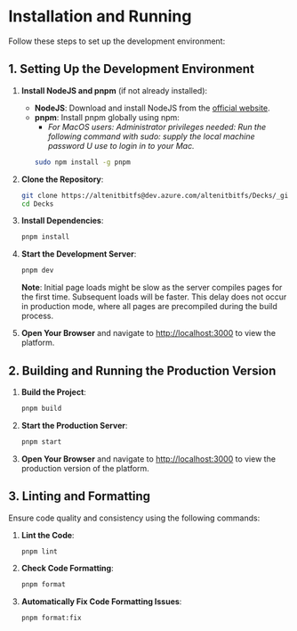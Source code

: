 # Installation and Running

Follow these steps to set up the development environment:

## 1. Setting Up the Development Environment

1. **Install NodeJS and pnpm** (if not already installed):

   - **NodeJS**: Download and install NodeJS from the [official website](https://nodejs.org/).
   - **pnpm**: Install pnpm globally using npm:
     - _For MacOS users: Administrator privileges needed: Run the following command with sudo: supply the local machine password U use to login in to your Mac._
     ```bash
     sudo npm install -g pnpm
     ```

2. **Clone the Repository**:

   ```bash
   git clone https://altenitbitfs@dev.azure.com/altenitbitfs/Decks/_git/Decks
   cd Decks
   ```

3. **Install Dependencies**:

   ```bash
   pnpm install
   ```

4. **Start the Development Server**:

   ```bash
   pnpm dev
   ```

   **Note**: Initial page loads might be slow as the server compiles pages for the first time. Subsequent loads will be faster. This delay does not occur in production mode, where all pages are precompiled during the build process.

5. **Open Your Browser** and navigate to [http://localhost:3000](http://localhost:3000) to view the platform.

## 2. Building and Running the Production Version

1. **Build the Project**:

   ```bash
   pnpm build
   ```

2. **Start the Production Server**:

   ```bash
   pnpm start
   ```

3. **Open Your Browser** and navigate to [http://localhost:3000](http://localhost:3000) to view the production version of the platform.

## 3. Linting and Formatting

Ensure code quality and consistency using the following commands:

1. **Lint the Code**:

   ```bash
   pnpm lint
   ```

2. **Check Code Formatting**:

   ```bash
   pnpm format
   ```

3. **Automatically Fix Code Formatting Issues**:

   ```bash
   pnpm format:fix
   ```
